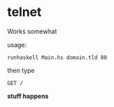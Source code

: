 # telnet

Works somewhat

usage:
```
runhaskell Main.hs domain.tld 80
```

then type 
```
GET /
```

**stuff happens**
